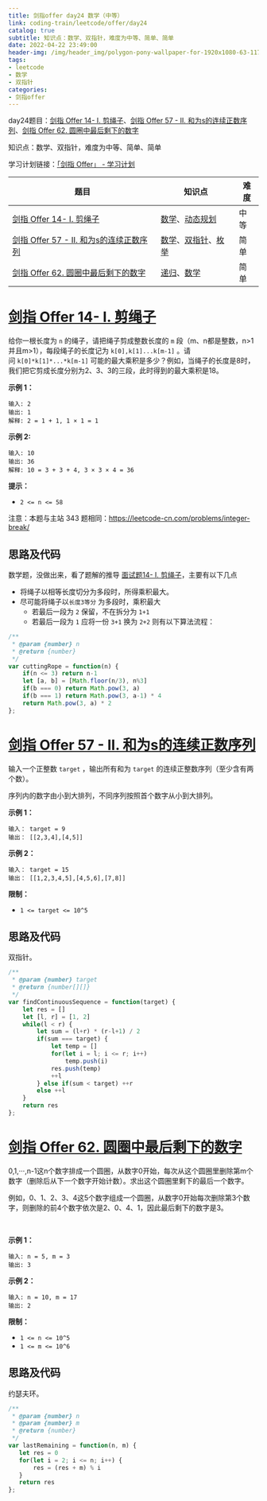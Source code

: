 ```yaml
---
title: 剑指offer day24 数学（中等）
link: coding-train/leetcode/offer/day24
catalog: true
subtitle: 知识点：数学、双指针，难度为中等、简单、简单
date: 2022-04-22 23:49:00
header-img: /img/header_img/polygon-pony-wallpaper-for-1920x1080-63-1175.jpg
tags:
- leetcode
- 数学
- 双指针
categories:
- 剑指offer
---
```


day24题目：[剑指 Offer 14- I. 剪绳子](https://leetcode-cn.com/problems/jian-sheng-zi-lcof/)、[剑指 Offer 57 - II. 和为s的连续正数序列](https://leetcode-cn.com/problems/he-wei-sde-lian-xu-zheng-shu-xu-lie-lcof/)、[剑指 Offer 62. 圆圈中最后剩下的数字](https://leetcode-cn.com/problems/yuan-quan-zhong-zui-hou-sheng-xia-de-shu-zi-lcof/)

知识点：数学、双指针，难度为中等、简单、简单

学习计划链接：[「剑指 Offer」 - 学习计划](https://leetcode-cn.com/study-plan/lcof/?progress=7jn70jr)

| 题目 | 知识点 | 难度 |
| --- | ---- | ---- |
| [剑指 Offer 14- I. 剪绳子](https://leetcode-cn.com/problems/jian-sheng-zi-lcof/) | [数学](https://leetcode-cn.com/tag/math)、[动态规划](https://leetcode-cn.com/tag/dynamic-programming) | 中等 |
| [剑指 Offer 57 - II. 和为s的连续正数序列](https://leetcode-cn.com/problems/he-wei-sde-lian-xu-zheng-shu-xu-lie-lcof/) | [数学](https://leetcode-cn.com/tag/math)、[双指针](https://leetcode-cn.com/tag/two-pointers)、[枚举](https://leetcode-cn.com/tag/enumeration) | 简单 |
| [剑指 Offer 62. 圆圈中最后剩下的数字](https://leetcode-cn.com/problems/yuan-quan-zhong-zui-hou-sheng-xia-de-shu-zi-lcof/) | [递归](https://leetcode-cn.com/tag/recursion)、[数学](https://leetcode-cn.com/tag/math) | 简单 |


# [剑指 Offer 14- I. 剪绳子](https://leetcode-cn.com/problems/jian-sheng-zi-lcof/)

给你一根长度为 `n` 的绳子，请把绳子剪成整数长度的 `m` 段（m、n都是整数，n>1并且m>1），每段绳子的长度记为 `k[0],k[1]...k[m-1]` 。请问 `k[0]*k[1]*...*k[m-1]` 可能的最大乘积是多少？例如，当绳子的长度是8时，我们把它剪成长度分别为2、3、3的三段，此时得到的最大乘积是18。

**示例 1：**

```
输入: 2
输出: 1
解释: 2 = 1 + 1, 1 × 1 = 1
```

**示例 2:**

```
输入: 10
输出: 36
解释: 10 = 3 + 3 + 4, 3 × 3 × 4 = 36
```

**提示：**

-   `2 <= n <= 58`

注意：本题与主站 343 题相同：<https://leetcode-cn.com/problems/integer-break/>

## 思路及代码
数学题，没做出来，看了题解的推导 [面试题14- I. 剪绳子](https://leetcode-cn.com/problems/jian-sheng-zi-lcof/solution/mian-shi-ti-14-i-jian-sheng-zi-tan-xin-si-xiang-by/)，主要有以下几点
- 将绳子以相等长度切分为多段时，所得乘积最大。
- 尽可能将绳子以`长度3等分` 为多段时，乘积最大
    - 若最后一段为 `2` 保留，不在拆分为 `1+1`
    - 若最后一段为 `1` 应将一份 `3+1` 换为 `2+2`
则有以下算法流程：
```javascript
/**
 * @param {number} n
 * @return {number}
 */
var cuttingRope = function(n) {
    if(n <= 3) return n-1
    let [a, b] = [Math.floor(n/3), n%3]
    if(b === 0) return Math.pow(3, a)
    if(b === 1) return Math.pow(3, a-1) * 4
    return Math.pow(3, a) * 2
};
```


# [剑指 Offer 57 - II. 和为s的连续正数序列](https://leetcode-cn.com/problems/he-wei-sde-lian-xu-zheng-shu-xu-lie-lcof/)

输入一个正整数 `target` ，输出所有和为 `target` 的连续正整数序列（至少含有两个数）。

序列内的数字由小到大排列，不同序列按照首个数字从小到大排列。

**示例 1：**

```
输入： target = 9
输出： [[2,3,4],[4,5]]
```

**示例 2：**

```
输入： target = 15
输出： [[1,2,3,4,5],[4,5,6],[7,8]]
```
**限制：**

-   `1 <= target <= 10^5`

## 思路及代码
双指针。
```javascript
/**
 * @param {number} target
 * @return {number[][]}
 */
var findContinuousSequence = function(target) {
    let res = []
    let [l, r] = [1, 2]
    while(l < r) {
        let sum = (l+r) * (r-l+1) / 2
        if(sum === target) { 
            let temp = []
            for(let i = l; i <= r; i++)
                temp.push(i)
            res.push(temp)
            ++l
        } else if(sum < target) ++r
        else ++l
    }
    return res
};
```


# [剑指 Offer 62. 圆圈中最后剩下的数字](https://leetcode-cn.com/problems/yuan-quan-zhong-zui-hou-sheng-xia-de-shu-zi-lcof/)

0,1,···,n-1这n个数字排成一个圆圈，从数字0开始，每次从这个圆圈里删除第m个数字（删除后从下一个数字开始计数）。求出这个圆圈里剩下的最后一个数字。

例如，0、1、2、3、4这5个数字组成一个圆圈，从数字0开始每次删除第3个数字，则删除的前4个数字依次是2、0、4、1，因此最后剩下的数字是3。

 

**示例 1：**

```
输入: n = 5, m = 3
输出: 3
```

**示例 2：**

```
输入: n = 10, m = 17
输出: 2
```

**限制：**

-   `1 <= n <= 10^5`
-   `1 <= m <= 10^6`

## 思路及代码
约瑟夫环。
```javascript
/**
 * @param {number} n
 * @param {number} m
 * @return {number}
 */
var lastRemaining = function(n, m) {
   let res = 0
   for(let i = 2; i <= n; i++) {
       res = (res + m) % i
   }
   return res
};
```

